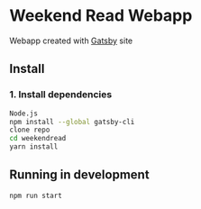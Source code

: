 # Weekend Read Webapp
Webapp created with [Gatsby](https://www.gatsbyjs.org) site

## Install

### 1. Install dependencies
```sh
Node.js
npm install --global gatsby-cli
clone repo
cd weekendread
yarn install
```

## Running in development
`npm run start`
